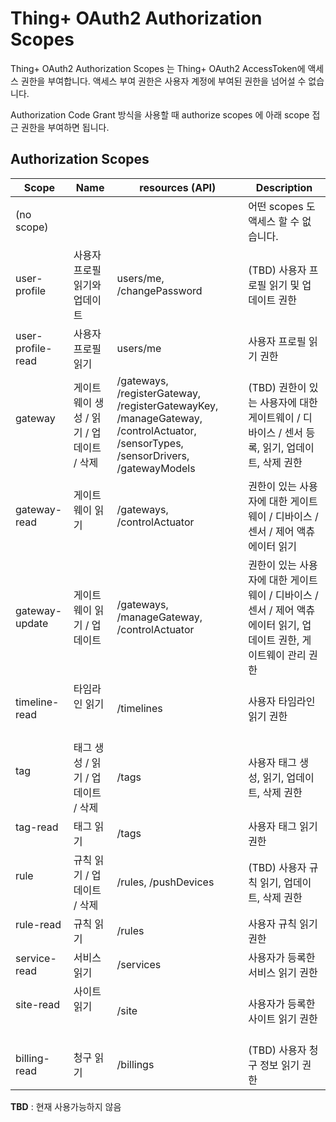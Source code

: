 # Thing+ OAuth2 Authorization Scopes
Thing+ OAuth2 Authorization Scopes 는 Thing+ OAuth2 AccessToken에 액세스 권한을 부여합니다. 액세스 부여 권한은 사용자 계정에 부여된 권한을 넘어설 수 없습니다.

Authorization Code Grant 방식을 사용할 때 authorize scopes 에 아래 scope 접근 권한을 부여하면 됩니다.
## Authorization Scopes

|     Scope          |                Name              | resources (API) |                          Description
| ------------------ | - | - | -
| (no scope)         |                                  | | 어떤 scopes 도 액세스 할 수 없습니다.
| user-profile       | 사용자 프로필 읽기와 업데이트     | users/me, /changePassword | (TBD) 사용자 프로필 읽기 및 업데이트 권한
| user-profile-read  | 사용자 프로필 읽기  | users/me | 사용자 프로필 읽기 권한
| gateway            | 게이트웨이 생성 / 읽기 / 업데이트 / 삭제 | /gateways, /registerGateway, /registerGatewayKey, /manageGateway, /controlActuator, /sensorTypes, /sensorDrivers, /gatewayModels | (TBD) 권한이 있는 사용자에 대한 게이트웨이 / 디바이스 / 센서 등록, 읽기, 업데이트, 삭제 권한
| gateway-read       | 게이트웨이 읽기                 | /gateways, /controlActuator | 권한이 있는 사용자에 대한 게이트웨이 / 디바이스 / 센서 / 제어 액츄에이터 읽기
| gateway-update     | 게이트웨이 읽기 / 업데이트  | /gateways, /manageGateway,  /controlActuator | 권한이 있는 사용자에 대한 게이트웨이 / 디바이스 / 센서 / 제어 액츄에이터 읽기, 업데이트 권한, 게이트웨이 관리 권한
| timeline-read      | 타임라인 읽기                   | /timelines | 사용자 타임라인 읽기 권한
| tag                | 태그 생성 / 읽기 / 업데이트 / 삭제    | /tags | 사용자 태그 생성, 읽기, 업데이트, 삭제 권한
| tag-read           | 태그 읽기 | /tags | 사용자 태그 읽기 권한
| rule               | 규칙 읽기 / 업데이트 / 삭제     | /rules, /pushDevices | (TBD) 사용자 규칙 읽기, 업데이트, 삭제 권한
| rule-read          | 규칙 읽기  | /rules | 사용자 규칙 읽기 권한
| service-read       | 서비스 읽기   | /services | 사용자가 등록한 서비스 읽기 권한
| site-read          | 사이트 읽기                     | /site | 사용자가 등록한 사이트 읽기 권한
| billing-read       | 청구 읽기 | /billings | (TBD) 사용자 청구 정보 읽기 권한

**TBD** : 현재 사용가능하지 않음
